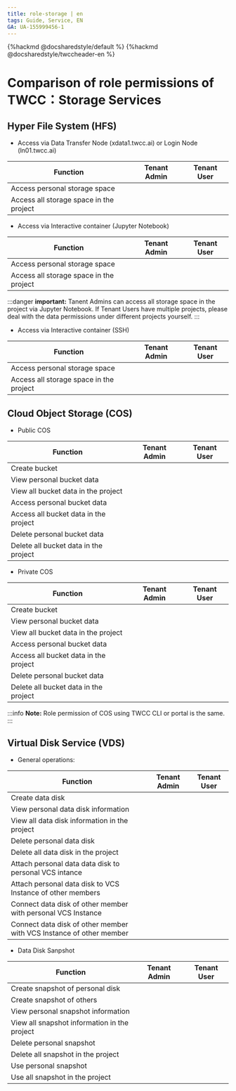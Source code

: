 ```yaml
---
title: role-storage | en
tags: Guide, Service, EN
GA: UA-155999456-1
---
```


{%hackmd @docsharedstyle/default %}
{%hackmd @docsharedstyle/twccheader-en %}

<style>
.fa-times{color:#ADADAD; font-size:25px}
.fa-check{color:#27a5bd; font-size:25px}
</style>


# Comparison of role permissions of TWCC：Storage Services

## Hyper File System (HFS)

- Access via Data Transfer Node (xdata1.twcc.ai) or Login Node  (ln01.twcc.ai) 

| Function | Tenant Admin | Tenant User |
| -------- | -------- | -------- |
|Access personal storage space|<i class="fa fa-check" aria-hidden="true"></i>|<i class="fa fa-check" aria-hidden="true"></i>
|Access all storage space in the project|<i class="fa fa-times" aria-hidden="true"></i>|<i class="fa fa-times" aria-hidden="true"></i>


- Access via Interactive container (Jupyter Notebook)

| Function | Tenant Admin | Tenant User |
| -------- | -------- | -------- |
|Access personal storage space|<i class="fa fa-check" aria-hidden="true"></i>|<i class="fa fa-check" aria-hidden="true"></i>
|Access all storage space in the project|<i class="fa fa-check" aria-hidden="true"></i>|<i class="fa fa-times" aria-hidden="true"></i>

:::danger
<i class="fa fa-exclamation-triangle fa-20" aria-hidden="true"></i> **important:**
Tanent Admins can access all storage space in the project via Jupyter Notebook. If Tenant Users have multiple projects, please deal with the data permissions under different projects yourself.
:::

- Access via Interactive container (SSH)

| Function | Tenant Admin | Tenant User |
| -------- | -------- | -------- |
|Access personal storage space|<i class="fa fa-check" aria-hidden="true"></i>|<i class="fa fa-check" aria-hidden="true"></i>
|Access all storage space in the project|<i class="fa fa-times" aria-hidden="true"></i>|<i class="fa fa-times" aria-hidden="true"></i>


## Cloud Object Storage (COS)

- Public COS

| Function | Tenant Admin | Tenant User |
| -------- | -------- | -------- |
|Create bucket|<i class="fa fa-check" aria-hidden="true"></i>|<i class="fa fa-check" aria-hidden="true"></i>
|View personal bucket data|<i class="fa fa-check" aria-hidden="true"></i>|<i class="fa fa-check" aria-hidden="true"></i>
|View all bucket data in the project|<i class="fa fa-check" aria-hidden="true"></i>|<i class="fa fa-check" aria-hidden="true"></i>
|Access personal bucket data|<i class="fa fa-check" aria-hidden="true"></i>|<i class="fa fa-check" aria-hidden="true"></i>
|Access all bucket data in the project|<i class="fa fa-check" aria-hidden="true"></i>|<i class="fa fa-check" aria-hidden="true"></i>
|Delete personal bucket data|<i class="fa fa-check" aria-hidden="true"></i>|<i class="fa fa-check" aria-hidden="true"></i>
|Delete all bucket data in the project|<i class="fa fa-check" aria-hidden="true"></i>|<i class="fa fa-check" aria-hidden="true"></i>

- Private COS

| Function | Tenant Admin | Tenant User |
| -------- | -------- | -------- |
|Create bucket|<i class="fa fa-check" aria-hidden="true"></i>|<i class="fa fa-check" aria-hidden="true"></i>
|View personal bucket data|<i class="fa fa-check" aria-hidden="true"></i>|<i class="fa fa-check" aria-hidden="true"></i>
|View all bucket data in the project|<i class="fa fa-times" aria-hidden="true"></i>|<i class="fa fa-times" aria-hidden="true"></i>
|Access personal bucket data|<i class="fa fa-check" aria-hidden="true"></i>|<i class="fa fa-check" aria-hidden="true"></i>
|Access all bucket data in the project|<i class="fa fa-times" aria-hidden="true"></i>|<i class="fa fa-times" aria-hidden="true"></i>
|Delete personal bucket data|<i class="fa fa-check" aria-hidden="true"></i>|<i class="fa fa-check" aria-hidden="true"></i>
|Delete all bucket data in the project|<i class="fa fa-times" aria-hidden="true"></i>|<i class="fa fa-times" aria-hidden="true"></i>


:::info
<i class="fa fa-paperclip fa-20" aria-hidden="true"></i> **Note:**
Role permission of COS using TWCC CLI or portal is the same.
:::

## Virtual Disk Service (VDS)

- General operations: 

| Function | Tenant Admin | Tenant User |
| -------- | -------- | -------- |
|Create data disk|<i class="fa fa-check" aria-hidden="true"></i>|<i class="fa fa-check" aria-hidden="true"></i>
|View personal data disk information|<i class="fa fa-check" aria-hidden="true"></i>|<i class="fa fa-check" aria-hidden="true"></i>
|View all data disk information in the project|<i class="fa fa-check" aria-hidden="true"></i>|<i class="fa fa-times" aria-hidden="true"></i>
|Delete personal data disk|<i class="fa fa-check" aria-hidden="true"></i>|<i class="fa fa-check" aria-hidden="true"></i>
|Delete all data disk in the project|<i class="fa fa-check" aria-hidden="true"></i>|<i class="fa fa-times" aria-hidden="true"></i>
|Attach personal data data disk to personal VCS intance|<i class="fa fa-check" aria-hidden="true"></i>|<i class="fa fa-check" aria-hidden="true"></i>
|Attach personal data disk to VCS Instance of other members|<i class="fa fa-times" aria-hidden="true"></i>|<i class="fa fa-times" aria-hidden="true"></i>
|Connect data disk of other member with personal VCS Instance|<i class="fa fa-check" aria-hidden="true"></i>|<i class="fa fa-times" aria-hidden="true"></i>
|Connect data disk of other member with VCS Instance of other member|<i class="fa fa-times" aria-hidden="true"></i>|<i class="fa fa-times" aria-hidden="true"></i>


- Data Disk Sanpshot

| Function | Tenant Admin | Tenant User |
| -------- | -------- | -------- |
|Create snapshot of personal disk|<i class="fa fa-check" aria-hidden="true"></i>|<i class="fa fa-check" aria-hidden="true"></i>
|Create snapshot of others|<i class="fa fa-check" aria-hidden="true"></i>|<i class="fa fa-check" aria-hidden="true"></i>
|View personal snapshot information|<i class="fa fa-check" aria-hidden="true"></i>|<i class="fa fa-check" aria-hidden="true"></i>
|View all snapshot information in the project|<i class="fa fa-check" aria-hidden="true"></i>|<i class="fa fa-times" aria-hidden="true"></i>
|Delete personal snapshot|<i class="fa fa-check" aria-hidden="true"></i>|<i class="fa fa-check" aria-hidden="true"></i>
|Delete all snapshot in the project|<i class="fa fa-check" aria-hidden="true"></i>|<i class="fa fa-times" aria-hidden="true"></i>
|Use personal snapshot|<i class="fa fa-check" aria-hidden="true"></i>|<i class="fa fa-check" aria-hidden="true"></i>
|Use all snapshot in the project|<i class="fa fa-check" aria-hidden="true"></i>|<i class="fa fa-times" aria-hidden="true"></i>
